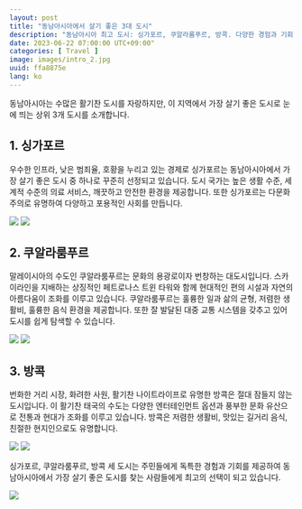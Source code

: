 ```yaml
---
layout: post
title: "동남아시아에서 살기 좋은 3대 도시"
description: "동남아시아 최고 도시: 싱가포르, 쿠알라룸푸르, 방콕. 다양한 경험과 기회를 제공하는 살기 좋은 도시들. #동남아시아 #살기좋은도시 #다양한경험 #기회제공"
date: 2023-06-22 07:00:00 UTC+09:00"
categories: [ Travel ]
image: images/intro_2.jpg
uuid: ffa8875e
lang: ko
---
```


동남아시아는 수많은 활기찬 도시를 자랑하지만, 이 지역에서 가장 살기 좋은 도시로 눈에 띄는 상위 3개 도시를 소개합니다.

<!-- ![](images/intro_2.jpg) -->


## 1. 싱가포르
우수한 인프라, 낮은 범죄율, 호황을 누리고 있는 경제로 싱가포르는 동남아시아에서 가장 살기 좋은 도시 중 하나로 꾸준히 선정되고 있습니다. 도시 국가는 높은 생활 수준, 세계적 수준의 의료 서비스, 깨끗하고 안전한 환경을 제공합니다. 또한 싱가포르는 다문화주의로 유명하여 다양하고 포용적인 사회를 만듭니다.

![](images/main1_1.jpg)
![](images/main1_5.jpg)


## 2. 쿠알라룸푸르
말레이시아의 수도인 쿠알라룸푸르는 문화의 용광로이자 번창하는 대도시입니다. 스카이라인을 지배하는 상징적인 페트로나스 트윈 타워와 함께 현대적인 편의 시설과 자연의 아름다움이 조화를 이루고 있습니다. 쿠알라룸푸르는 훌륭한 일과 삶의 균형, 저렴한 생활비, 훌륭한 음식 환경을 제공합니다. 또한 잘 발달된 대중 교통 시스템을 갖추고 있어 도시를 쉽게 탐색할 수 있습니다.

![](images/main2_1.jpg)
![](images/main2_3.jpg)


## 3. 방콕
번화한 거리 시장, 화려한 사원, 활기찬 나이트라이프로 유명한 방콕은 절대 잠들지 않는 도시입니다. 이 활기찬 태국의 수도는 다양한 엔터테인먼트 옵션과 풍부한 문화 유산으로 전통과 현대가 조화를 이루고 있습니다. 방콕은 저렴한 생활비, 맛있는 길거리 음식, 친절한 현지인으로도 유명합니다.

![](images/main3_1.jpg)
![](images/main3_3.jpg)




싱가포르, 쿠알라룸푸르, 방콕 세 도시는 주민들에게 독특한 경험과 기회를 제공하여 동남아시아에서 가장 살기 좋은 도시를 찾는 사람들에게 최고의 선택이 되고 있습니다.

![](images/intro_4.jpg)